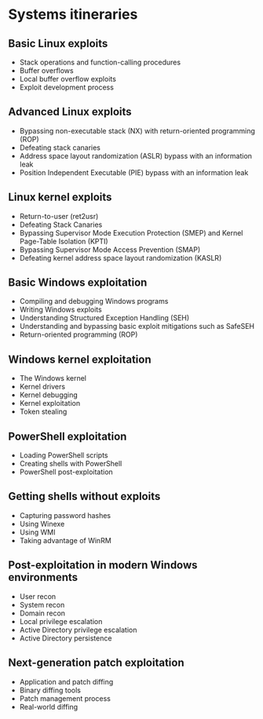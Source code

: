 # Systems itineraries

## Basic Linux exploits

* Stack operations and function-calling procedures
* Buffer overflows
* Local buffer overflow exploits
* Exploit development process

## Advanced Linux exploits

* Bypassing non-executable stack (NX) with return-oriented programming (ROP)
* Defeating stack canaries
* Address space layout randomization (ASLR) bypass with an information leak
* Position Independent Executable (PIE) bypass with an information leak

## Linux kernel exploits

* Return-to-user (ret2usr)
* Defeating Stack Canaries
* Bypassing Supervisor Mode Execution Protection (SMEP) and Kernel Page-Table Isolation (KPTI)
* Bypassing Supervisor Mode Access Prevention (SMAP)
* Defeating kernel address space layout randomization (KASLR)

## Basic Windows exploitation

* Compiling and debugging Windows programs
* Writing Windows exploits
* Understanding Structured Exception Handling (SEH)
* Understanding and bypassing basic exploit mitigations such as SafeSEH
* Return-oriented programming (ROP)

## Windows kernel exploitation

* The Windows kernel
* Kernel drivers
* Kernel debugging
* Kernel exploitation
* Token stealing

## PowerShell exploitation

* Loading PowerShell scripts
* Creating shells with PowerShell
* PowerShell post-exploitation

## Getting shells without exploits

* Capturing password hashes
* Using Winexe
* Using WMI
* Taking advantage of WinRM

## Post-exploitation in modern Windows environments

* User recon
* System recon
* Domain recon
* Local privilege escalation
* Active Directory privilege escalation
* Active Directory persistence

## Next-generation patch exploitation

* Application and patch diffing
* Binary diffing tools
* Patch management process
* Real-world diffing